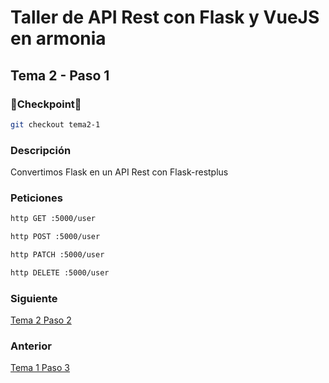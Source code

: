 # Taller de API Rest con Flask y VueJS en armonia

## Tema 2 - Paso 1

### 🎈Checkpoint🎈

```bash
git checkout tema2-1
```

### Descripción

Convertimos Flask en un API Rest con Flask-restplus

### Peticiones

```bash 
http GET :5000/user
```

```bash 
http POST :5000/user
```

```bash 
http PATCH :5000/user
```

```bash 
http DELETE :5000/user
```


### Siguiente

[Tema 2 Paso 2](https://github.com/tanrax/workshop-flask-with-vuejs/tree/tema2-2)

### Anterior

[Tema 1 Paso 3](https://github.com/tanrax/workshop-flask-with-vuejs/tree/tema2-1)
